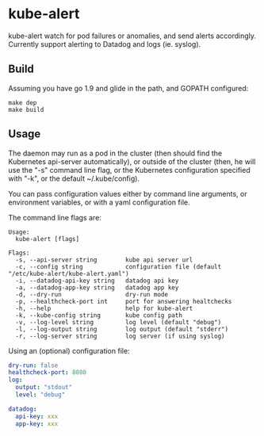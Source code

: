 # kube-alert

kube-alert watch for pod failures or anomalies, and send alerts accordingly.
Currently support alerting to Datadog and logs (ie. syslog).

## Build

Assuming you have go 1.9 and glide in the path, and GOPATH configured:

```shell
make dep
make build
```

## Usage

The daemon may run as a pod in the cluster (then should find the Kubernetes
api-server automatically), or outside of the cluster (then, he will use the
"-s" command line flag, or the Kubernetes configuration specified with "-k",
or the default ~/.kube/config).

You can pass configuration values either by command line arguments, or
environment variables, or with a yaml configuration file.

The command line flags are:
```
Usage:
  kube-alert [flags]

Flags:
  -s, --api-server string        kube api server url
  -c, --config string            configuration file (default "/etc/kube-alert/kube-alert.yaml")
  -i, --datadog-api-key string   datadog api key
  -a, --datadog-app-key string   datadog app key
  -d, --dry-run                  dry-run mode
  -p, --healthcheck-port int     port for answering healtchecks
  -h, --help                     help for kube-alert
  -k, --kube-config string       kube config path
  -v, --log-level string         log level (default "debug")
  -l, --log-output string        log output (default "stderr")
  -r, --log-server string        log server (if using syslog)
```

Using an (optional) configuration file:
```yaml
dry-run: false
healthcheck-port: 8080
log:
  output: "stdout"
  level: "debug"

datadog:
  api-key: xxx
  app-key: xxx
```

